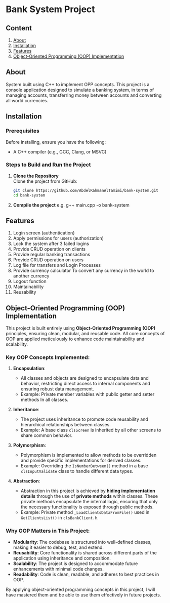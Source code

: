 # Bank System Project

## Content
1. [About](#about)
2. [Installation](#installation)
3. [Features](#features)
4. [Object-Oriented Programming (OOP) Implementation](#key-oop-concepts-implemented)

## About
System built using C++ to implement OPP concepts.
This project is a console application designed to simulate a banking system, in terms of managing accounts, transferring money between accounts and converting all world currencies. 


## Installation

### Prerequisites
Before installing, ensure you have the following:
- A C++ compiler (e.g., GCC, Clang, or MSVC)

### Steps to Build and Run the Project

1. **Clone the Repository**  
   Clone the project from GitHub:
   ```bash
   git clone https://github.com/AbdelRahmanAlTamimi/bank-system.git
   cd bank-system
2. **Compile the project**
e.g. g++ main.cpp -o bank-system

## Features
1. Login screen (authentication)
2. Apply permissions for users (authorization)
3. Lock the system after 3 failed logins
4. Provide CRUD operation on clients
5. Provide regular banking transactions
6. Provide CRUD operation on users
7. Log file for transfers and Login Processes
8. Provide currency calculator To convert any currency in the world to another currency
9. Logout function
10. Maintainability
11. Reusability


## Object-Oriented Programming (OOP) Implementation

This project is built entirely using **Object-Oriented Programming (OOP)** principles, ensuring clean, modular, and reusable code. All core concepts of OOP are applied meticulously to enhance code maintainability and scalability.

### Key OOP Concepts Implemented:
1. **Encapsulation**:
   - All classes and objects are designed to encapsulate data and behavior, restricting direct access to internal components and ensuring robust data management.
   - Example: Private member variables with public getter and setter methods In all classes.

2. **Inheritance**:
   - The project uses inheritance to promote code reusability and hierarchical relationships between classes.
   - Example: A base class `clsScreen` is inherited by all other screens to share common behavior.

3. **Polymorphism**:
   - Polymorphism is implemented to allow methods to be overridden and provide specific implementations for derived classes.
   - Example: Overriding the `IsNumberBetween()` method in a base `clsInputValidate` class to handle different data types.

4. **Abstraction**:
   - Abstraction in this project is achieved by **hiding implementation details** through the use of **private methods** within classes. These private methods encapsulate the internal logic, ensuring that only the necessary functionality is exposed through public methods.
   - Example: Private method `_LoadClientsDataFromFile()` used in `GetClientsList()` in `clsBankClient.h`.


### Why OOP Matters in This Project:
- **Modularity**: The codebase is structured into well-defined classes, making it easier to debug, test, and extend.
- **Reusability**: Core functionality is shared across different parts of the application using inheritance and composition.
- **Scalability**: The project is designed to accommodate future enhancements with minimal code changes.
- **Readability**: Code is clean, readable, and adheres to best practices in OOP.

By applying object-oriented programming concepts in this project, I will have mastered them and be able to use them effectively in future projects.
